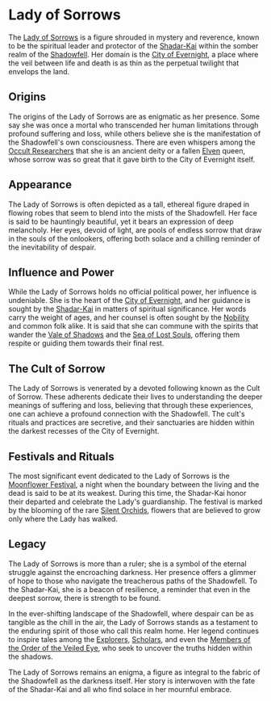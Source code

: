 # Lady of Sorrows

The [Lady of Sorrows](Lady%20of%20Sorrows.md) is a figure shrouded in mystery and reverence, known to be the spiritual leader and protector of the [Shadar-Kai](Shadar-Kai.md) within the somber realm of the [Shadowfell](Shadowfell.md). Her domain is the [City of Evernight](City%20of%20Evernight.md), a place where the veil between life and death is as thin as the perpetual twilight that envelops the land.

## Origins

The origins of the Lady of Sorrows are as enigmatic as her presence. Some say she was once a mortal who transcended her human limitations through profound suffering and loss, while others believe she is the manifestation of the Shadowfell's own consciousness. There are even whispers among the [Occult Researchers](Occult%20Researchers.md) that she is an ancient deity or a fallen [Elven](Elven.md) queen, whose sorrow was so great that it gave birth to the City of Evernight itself.

## Appearance

The Lady of Sorrows is often depicted as a tall, ethereal figure draped in flowing robes that seem to blend into the mists of the Shadowfell. Her face is said to be hauntingly beautiful, yet it bears an expression of deep melancholy. Her eyes, devoid of light, are pools of endless sorrow that draw in the souls of the onlookers, offering both solace and a chilling reminder of the inevitability of despair.

## Influence and Power

While the Lady of Sorrows holds no official political power, her influence is undeniable. She is the heart of the [City of Evernight](City%20of%20Evernight.md), and her guidance is sought by the [Shadar-Kai](Shadar-Kai.md) in matters of spiritual significance. Her words carry the weight of ages, and her counsel is often sought by the [Nobility](Nobility.md) and common folk alike. It is said that she can commune with the spirits that wander the [Vale of Shadows](Vale%20of%20Shadows.md) and the [Sea of Lost Souls](Sea%20of%20Lost%20Souls.md), offering them respite or guiding them towards their final rest.

## The Cult of Sorrow

The Lady of Sorrows is venerated by a devoted following known as the Cult of Sorrow. These adherents dedicate their lives to understanding the deeper meanings of suffering and loss, believing that through these experiences, one can achieve a profound connection with the Shadowfell. The cult's rituals and practices are secretive, and their sanctuaries are hidden within the darkest recesses of the City of Evernight.

## Festivals and Rituals

The most significant event dedicated to the Lady of Sorrows is the [Moonflower Festival](Moonflower%20Festival.md), a night when the boundary between the living and the dead is said to be at its weakest. During this time, the Shadar-Kai honor their departed and celebrate the Lady's guardianship. The festival is marked by the blooming of the rare [Silent Orchids](Silent%20Orchids.md), flowers that are believed to grow only where the Lady has walked.

## Legacy

The Lady of Sorrows is more than a ruler; she is a symbol of the eternal struggle against the encroaching darkness. Her presence offers a glimmer of hope to those who navigate the treacherous paths of the Shadowfell. To the Shadar-Kai, she is a beacon of resilience, a reminder that even in the deepest sorrow, there is strength to be found.

In the ever-shifting landscape of the Shadowfell, where despair can be as tangible as the chill in the air, the Lady of Sorrows stands as a testament to the enduring spirit of those who call this realm home. Her legend continues to inspire tales among the [Explorers](Explorers.md), [Scholars](Scholars.md), and even the [Members of the Order of the Veiled Eye](Members%20of%20the%20Order%20of%20the%20Veiled%20Eye.md), who seek to uncover the truths hidden within the shadows.

The Lady of Sorrows remains an enigma, a figure as integral to the fabric of the Shadowfell as the darkness itself. Her story is interwoven with the fate of the Shadar-Kai and all who find solace in her mournful embrace.